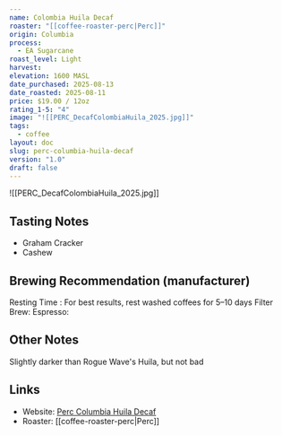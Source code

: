 ```yaml
---
name: Colombia Huila Decaf
roaster: "[[coffee-roaster-perc|Perc]]"
origin: Columbia
process:
  - EA Sugarcane
roast_level: Light
harvest: 
elevation: 1600 MASL
date_purchased: 2025-08-13
date_roasted: 2025-08-11
price: $19.00 / 12oz
rating_1-5: "4"
image: "![[PERC_DecafColombiaHuila_2025.jpg]]"
tags:
  - coffee
layout: doc
slug: perc-columbia-huila-decaf
version: "1.0"
draft: false
---
```


![[PERC_DecafColombiaHuila_2025.jpg]]

## Tasting Notes
- Graham Cracker
- Cashew

## Brewing Recommendation (manufacturer)
Resting Time : For best results, rest washed coffees for 5–10 days
Filter Brew: 
Espresso: 

## Other Notes
Slightly darker than Rogue Wave's Huila, but not bad

## Links
- Website: [Perc Columbia Huila Decaf](https://perccoffee.com/products/decaf?variant=44057029869882)
- Roaster: [[coffee-roaster-perc|Perc]]

